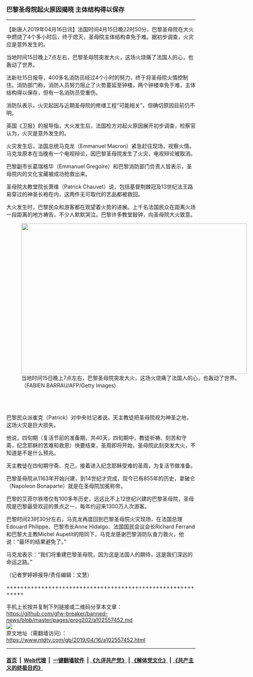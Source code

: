 ### 巴黎圣母院起火原因揭晓 主体结构得以保存
------------------------

<div class="post_content" itemprop="articleBody">
 <p>
  【新唐人2019年04月16日讯】法国时间4月15日晚22时50分，巴黎圣母院在大火中燃烧了4个多小时后，终于熄灭，圣母院主体结构幸免于难。据初步调查，火灾应是意外发生的。
 </p>
 <p>
  当地时间15日晚上7点左右，巴黎圣母院突发大火，这场火烧痛了法国人的心，也轰动了世界。
 </p>
 <p>
  法新社15日报导，400多名消防员经过4个小时的努力，终于将圣母院火情控制住。消防部门称，消防人员努力阻止了火势蔓延至钟楼，两个钟楼幸免于难，主体结构得以保存，但有一名消防员受重伤。
 </p>
 <p>
  消防队表示，火灾起因与近期圣母院的修缮工程“可能相关”，但确切原因目前仍不明。
 </p>
 <p>
  英国《卫报》的报导指，大火发生后，法国检方对起火原因展开初步调查，检察官认为，火灾是意外发生的。
 </p>
 <p>
  火灾发生后，法国总统马克龙（Emmanuel Macron）紧急赶往现场，视察火情。马克龙原本在当晚有一个电视辩论，因巴黎圣母院发生了火灾，电视辩论被取消。
 </p>
 <p>
  巴黎副市长葛瑞格华（Emmanuel Gregoire）和巴黎消防部门负责人皆表示，圣母院内的文化宝藏被成功抢救出来。
 </p>
 <p>
  圣母院大教堂院长萧维（Patrick Chauvet）说，包括基督荆棘冠及13世纪法王路易穿过的神圣长袍在内，这两件无可取代的艺品都被救回。
 </p>
 <p>
  大火发生时，巴黎民众和游客都在观望着火势的进展。上千名法国民众在距离火场一段距离的地方祷告，不少人默默哭泣。巴黎许多教堂敲钟，向圣母院大火致意。
  <br/>
  <figure class="wp-caption alignnone" id="attachment_102557454" style="width: 600px">
   <img alt="" class="size-medium wp-image-102557454" height="400" src="https://www.ntdtv.com/assets/uploads/2019/04/gettyimages-1137448793-594x594-600x400.jpg" width="600">
    <br/><figcaption class="wp-caption-text">
     当地时间15日晚上7点左右，巴黎圣母院突发大火，这场火烧痛了法国人的心，也轰动了世界。（FABIEN BARRAU/AFP/Getty Images)
    </figcaption><br/>
   </img>
  </figure><br/>
  <br/>
  巴黎民众派崔克（Patrick）对中央社记者说，天主教徒把圣母院视为神圣之地，这场火灾是巨大损失。
 </p>
 <p>
  他说，四旬期（复活节前的准备期，共40天，四旬期中，教徒祈祷、刻苦和守斋，纪念耶稣的苦难和救恩）快要结束，圣周即将开始，圣母院此刻突发大火，不知道是不是什么预兆。
 </p>
 <p>
  天主教徒在四旬期守斋、克己，接着进入纪念耶稣受难的圣周，为复活节做准备。
 </p>
 <p>
  巴黎圣母院从1163年开始兴建，到14世纪才完成，现今已有855年的历史，拿破仑（Napoleon Bonaparte）就是在圣母院加冕称帝。
 </p>
 <p>
  巴黎的艾菲尔铁塔仅有100多年历史，远远比不上12世纪兴建的巴黎圣母院，圣母院是巴黎最受欢迎的景点之一，每年约迎来1300万人次游客。
 </p>
 <p>
  巴黎时间23时30分左右，马克龙再度回到巴黎圣母院火灾现场，在法国总理Edouard Philippe、巴黎市长Anne Hidalgo、法国国民会议会长Richard Ferrand和巴黎大主教Michel Aupetit的陪同下，马克龙感谢巴黎消防队奋力救火，他说：“最坏的结果避免了。”
 </p>
 <p>
  马克龙表示：“我们将重建巴黎圣母院，因为这是法国人的期待，这是我们深远的命运之路。”
 </p>
 <p>
  （记者罗婷婷报导/责任编辑：文慧）
 </p>
 <div class="single_ad">
 </div>
</div>

+++++++++++++++++++++++++++++++++++++++++++++++++++++++++++<br/><br/>
手机上长按并复制下列链接或二维码分享本文章：<br/>
https://github.com/gfw-breaker/banned-news/blob/master/pages/prog202/a102557452.md <br/>
<a href='https://github.com/gfw-breaker/banned-news/blob/master/pages/prog202/a102557452.md'><img src='https://github.com/gfw-breaker/banned-news/blob/master/pages/prog202/a102557452.md.png'/></a> <br/>
原文地址（需翻墙访问）：https://www.ntdtv.com/gb/2019/04/16/a102557452.html


------------------------
#### [首页](https://github.com/gfw-breaker/banned-news/blob/master/README.md) &nbsp;|&nbsp; [Web代理](https://github.com/labour-camp/helloworld) &nbsp;|&nbsp; [一键翻墙软件](https://github.com/gfw-breaker/nogfw/blob/master/README.md) &nbsp;| [《九评共产党》](https://github.com/gfw-breaker/9ping.md/blob/master/README.md#九评之一评共产党是什么) | [《解体党文化》](https://github.com/gfw-breaker/jtdwh.md/blob/master/README.md) | [《共产主义的终极目的》](https://github.com/gfw-breaker/gczydzjmd.md/blob/master/README.md)

